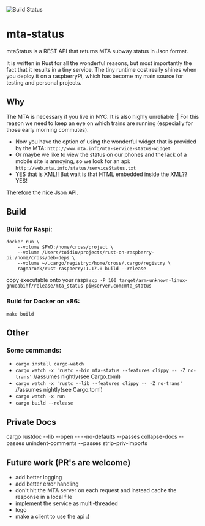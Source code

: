 ![Build Status](https://travis-ci.org/toidiu/mta-status.svg?branch=master)



# mta-status
mtaStatus is a REST API that returns MTA subway status in Json format.

It is written in Rust for all the wonderful reasons, but most importantly the fact that it results in a tiny service. The tiny runtime cost really shines when you deploy it on a raspberryPi, which has become my main source for testing and personal projects.

## Why
The MTA is necessary if you live in NYC. It is also highly unreliable :| For this reason we need to keep an eye on which trains are running (especially for those early morning commutes).

- Now you have the option of using the wonderful widget that is provided by the MTA: `http://www.mta.info/mta-service-status-widget`
- Or maybe we like to view the status on our phones and the lack of a mobile site is annoying, so we look for an api: `http://web.mta.info/status/serviceStatus.txt`
- YES that is XML!! But wait is that HTML embedded inside the XML?? YES!

Therefore the nice Json API.

## Build
### Build for Raspi:
```
docker run \
    --volume $PWD:/home/cross/project \
    --volume /Users/toidiu/projects/rust-on-raspberry-pi:/home/cross/deb-deps \
    --volume ~/.cargo/registry:/home/cross/.cargo/registry \
    ragnaroek/rust-raspberry:1.17.0 build --release
```

copy executable onto your raspi
`scp -P 100 target/arm-unknown-linux-gnueabihf/release/mta_status pi@server.com:mta_status`

### Build for Docker on x86:
`make build`

## Other
### Some commands:
- `cargo install cargo-watch`
- `cargo watch -x 'rustc --bin mta-status --features clippy -- -Z no-trans'`   //assumes nightly(see Cargo.toml)
- `cargo watch -x 'rustc --lib --features clippy -- -Z no-trans'`              //assumes nightly(see Cargo.toml)
- `cargo watch -x run`
- `cargo build --release`

## Private Docs
cargo rustdoc --lib --open -- --no-defaults --passes collapse-docs --passes unindent-comments --passes strip-priv-imports

## Future work (PR's are welcome)
- add better logging
- add better error handling
- don't hit the MTA server on each request and instead cache the response in a local file
- implement the service as multi-threaded
- logo
- make a client to use the api :)
